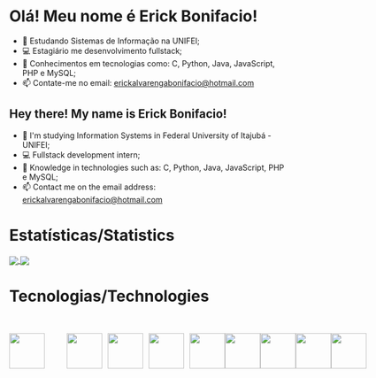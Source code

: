 # Olá! Meu nome é Erick Bonifacio!

- 🌱 Estudando Sistemas de Informação na UNIFEI;
- 💻 Estagiário me desenvolvimento fullstack;
- 📖 Conhecimentos em tecnologias como: C, Python, Java, JavaScript, PHP e MySQL;
- 📫 Contate-me no email: erickalvarengabonifacio@hotmail.com

## Hey there! My name is Erick Bonifacio!

- 🌱 I'm studying Information Systems in Federal University of Itajubá - UNIFEI;
- 💻 Fullstack development intern;
- 📖 Knowledge in technologies such as: C, Python, Java, JavaScript, PHP e MySQL;
- 📫 Contact me on the email address: erickalvarengabonifacio@hotmail.com

# Estatísticas/Statistics

<a href="https://github.com/Erick-Bonifacio">
  <img align="center" src="https://github-readme-stats.vercel.app/api/top-langs/?username=Erick-Bonifacio&theme=merko" />
</a>
<a href="https://github.com/Erick-Bonifacio">
  <img align="center" src="https://streak-stats.demolab.com/?user=Erick-Bonifacio&theme=merko" />
</a>


# Tecnologias/Technologies

<div style="display: flex; justify-content: space-between; margin-top: 50px;">
  <a href="https://github.com/Erick-Bonifacio">
    <img align="justify" height="64" width="64" src="https://cdn.simpleicons.org/c/A8B9cc.svg" style="margin-right: 40px;" />
  </a>
  <a href="https://github.com/Erick-Bonifacio">
    <img align="justify" height="64" width="64" src="https://cdn.simpleicons.org/python/3776ab.svg" style="margin-right: 10px;" />
  </a>
  <a href="https://github.com/Erick-Bonifacio">
    <img align="justify" height="64" width="64" src="https://cdn.simpleicons.org/php/777BB4.svg" style="margin-right: 10px;" />
  </a>
  <a href="https://github.com/Erick-Bonifacio">
    <img align="justify" height="64" width="64" src="https://cdn.simpleicons.org/javascript/F7DF1E.svg" style="margin-right: 10px;" />
  </a>
  <a href="https://github.com/Erick-Bonifacio">
    <img align="justify" height="64" width="64" src="https://cdn.simpleicons.org/mysql/4479a.svg" />
  </a>
   <a href="https://github.com/Erick-Bonifacio">
    <img align="justify" height="64" width="64" src="https://cdn.simpleicons.org/springboot" />
  </a>
  <a href="https://github.com/Erick-Bonifacio">
    <img align="justify" height="64" width="64" src="https://cdn.simpleicons.org/hibernate/59666C" />
  </a>
  <a href="https://github.com/Erick-Bonifacio">
    <img align="justify" height="64" width="64" src="https://cdn.simpleicons.org/mongodb" />
  </a>
  <a href="https://github.com/Erick-Bonifacio">
    <img align="justify" height="64" width="64" src="https://cdn.simpleicons.org/apache" />
  </a>
</div>
